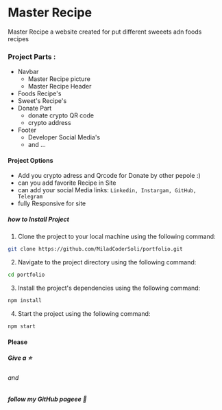 # Master Recipe 
Master Recipe a website created for put different sweeets adn foods recipes

### Project Parts : 

- Navbar
    - Master Recipe picture
    -  Master Recipe Header
- Foods Recipe's
- Sweet's Recipe's
- Donate Part
  - donate crypto QR code 
  - crypto address 
- Footer
    - Developer Social Media's
    - and ...

#### Project Options
 
- Add you crypto adress and Qrcode for Donate by other pepole :)
- can you add favorite Recipe in Site
- can add your social Media links:  ` Linkedin, Instargam, GitHub, Telegram `
- fully Responsive for site

##### how to Install Project

1. Clone the project to your local machine using the following command:

```bash
git clone https://github.com/MiladCoderSoli/portfolio.git
```

2. Navigate to the project directory using the following command:
```bash
cd portfolio
```

3. Install the project's dependencies using the following command:
```bash
npm install
```

4. Start the project using the following command:
```bash
npm start
```


#### Please 

##### Give a :star:
###### and
##### follow my GitHub pageee :troll:
